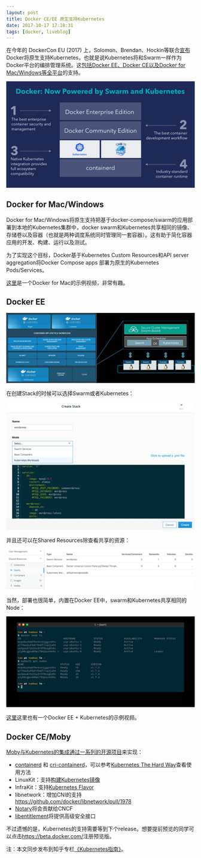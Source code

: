 ```yaml
---
layout: post
title: Docker CE/EE 原生支持Kubernetes
date: 2017-10-17 17:18:31
tags: [docker, liveblog]
---
```


在今年的 DockerCon EU (2017) 上，Solomon、Brendan、Hockin等联合[宣布](https://blog.docker.com/2017/10/kubernetes-docker-platform-and-moby-project/)Docker将原生支持Kubernetes，也就是说Kubernetes将和Swarm一样作为Docker平台的编排管理系统。这[包括Docker EE、Docker CE以及Docker for Mac/Windows等全平台](https://www.docker.com/kubernetes)的支持。

![](/images/15082343121829.png)


## Docker for Mac/Windows

Docker for Mac/Windows将原生支持把基于docker-compose/swarm的应用部署到本地的Kubernetes集群中，docker swarm和Kubernetes共享相同的镜像、存储卷以及容器（也就是两种调度系统同时管理同一套容器）。这有助于简化容器应用的开发、构建、运行以及测试。

为了实现这个目标，Docker基于Kubernetes Custom Resources和API server aggregation将Docker Compose apps 部署为原生的Kubernetes Pods/Services。

[这里](https://www.youtube.com/watch?time_continue=262&v=jWupQjdjLN0)是一个Docker for Mac的示例视频，非常有趣。

## Docker EE

![](/images/15082337741260.jpg)

在创建Stack的时候可以选择Swarm或者Kubernetes：

![](/images/15082337923290.jpg)

并且还可以在Shared Resources除查看共享的资源：

![](/images/15082338098210.jpg)

当然，部署也很简单，内置在Docker EE中，swarm和Kubernetes共享相同的Node：

![](/images/15082339050370.jpg)

[这里](https://www.youtube.com/watch?v=h2B6mhDCw2o)这里也有一个Docker EE + Kubernetes的示例视频。

## Docker CE/Moby

[Moby与Kubernetes的集成通过一系列的开源项目](http://mobyproject.org/kubernetes/)来实现：

- [containerd](https://github.com/containerd/containerd) 和 [cri-containerd](https://github.com/kubernetes-incubator/cri-containerd)，可以参考[Kubernetes The Hard Way](https://github.com/kelseyhightower/kubernetes-the-hard-way)查看使用方法
- LinuxKit：支持[构建Kubernetes镜像](https://github.com/linuxkit/linuxkit/tree/master/projects/kubernetes)
- InfraKit：支持[Kubernetes Flavor](https://github.com/docker/infrakit/tree/master/pkg/plugin/flavor/kubernetes)
- libnetwork：增加CNI的支持 <https://github.com/docker/libnetwork/pull/1978>
- [Notary](https://github.com/docker/notary)将会贡献给CNCF
- [libentitlement](https://github.com/docker/libentitlement)将提供高级安全接口


不过遗憾的是，Kubernetes的支持需要等到下个release。想要提前预览的同学可以点击<https://beta.docker.com/>注册预览版。

注：本文同步发布到知乎专栏[《Kubernetes指南》](https://zhuanlan.zhihu.com/kubernetes)。

